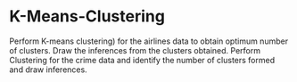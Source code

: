 # K-Means-Clustering
Perform K-means clustering) for the airlines data to obtain optimum number of clusters. 
Draw the inferences from the clusters obtained.
Perform Clustering for the crime data and identify the number of clusters formed and draw inferences.
